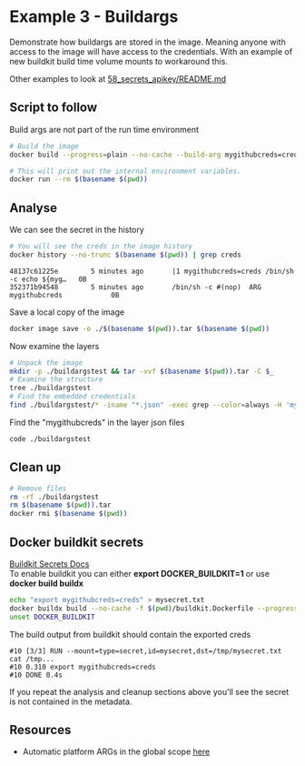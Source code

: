 # Example 3 - Buildargs

Demonstrate how buildargs are stored in the image.  Meaning anyone with access to the image will have access to the credentials.  With an example of new buildkit build time volume mounts to workaround this.  

Other examples to look at [58_secrets_apikey/README.md](58_secrets_apikey/README.md)  

## Script to follow

Build args are not part of the run time environment

```sh
# Build the image
docker build --progress=plain --no-cache --build-arg mygithubcreds=creds -t $(basename $(pwd)) .

# This will print out the internal environment variables.
docker run --rm $(basename $(pwd))
```

## Analyse

We can see the secret in the history

```sh
# You will see the creds in the image history
docker history --no-trunc $(basename $(pwd)) | grep creds   
```

```log
48137c61225e        5 minutes ago       |1 mygithubcreds=creds /bin/sh -c echo ${myg…   0B                  
352371b94548        5 minutes ago       /bin/sh -c #(nop)  ARG mygithubcreds            0B      
```

Save a local copy of the image

```sh
docker image save -o ./$(basename $(pwd)).tar $(basename $(pwd))
```

Now examine the layers  

```sh
# Unpack the image
mkdir -p ./buildargstest && tar -xvf $(basename $(pwd)).tar -C $_
# Examine the structure
tree ./buildargstest
# Find the embedded credentials
find ./buildargstest/* -iname "*.json" -exec grep --color=always -H 'mygithubcreds=creds' {} \;
```

Find the "mygithubcreds" in the layer json files

```sh
code ./buildargstest
```

## Clean up

```sh
# Remove files
rm -rf ./buildargstest
rm $(basename $(pwd)).tar
docker rmi $(basename $(pwd))
```

## Docker buildkit secrets

[Buildkit Secrets Docs](https://docs.docker.com/develop/develop-images/build_enhancements/)  
To enable buildkit you can either **export DOCKER_BUILDKIT=1** or use **docker build buildx**

```sh
echo "export mygithubcreds=creds" > mysecret.txt
docker buildx build --no-cache -f $(pwd)/buildkit.Dockerfile --progress=plain --secret id=mysecret,src=mysecret.txt -t $(basename $(pwd)) .
unset DOCKER_BUILDKIT 
```

The build output from buildkit should contain the exported creds

```log
#10 [3/3] RUN --mount=type=secret,id=mysecret,dst=/tmp/mysecret.txt cat /tmp...
#10 0.310 export mygithubcreds=creds
#10 DONE 0.4s
```

If you repeat the analysis and cleanup sections above you'll see the secret is not contained in the metadata.  

## Resources

* Automatic platform ARGs in the global scope [here](https://docs.docker.com/engine/reference/builder/#automatic-platform-args-in-the-global-scope)
